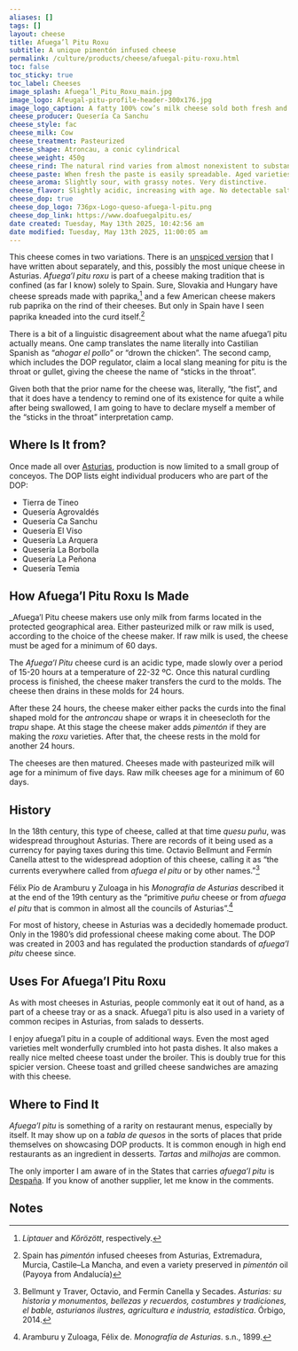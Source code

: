 ```yaml
---
aliases: []
tags: []
layout: cheese
title: Afuega’l Pitu Roxu
subtitle: A unique pimentón infused cheese
permalink: /culture/products/cheese/afuegal-pitu-roxu.html
toc: false
toc_sticky: true
toc_label: Cheeses
image_splash: Afuega’l_Pitu_Roxu_main.jpg
image_logo: Afeugal-pitu-profile-header-300x176.jpg
image_logo_caption: A fatty 100% cow’s milk cheese sold both fresh and aged. Fresh is from pasteurized milk, aged is not.
cheese_producer: Quesería Ca Sanchu
cheese_style: fac
cheese_milk: Cow
cheese_treatment: Pasteurized
cheese_shape: Atroncau, a conic cylindrical
cheese_weight: 450g
cheese_rind: The natural rind varies from almost nonexistent to substantial depending on the age of the cheese. A reddish color from the added paprika.
cheese_paste: When fresh the paste is easily spreadable. Aged varieties have a very dense, crumbly paste.
cheese_aroma: Slightly sour, with grassy notes. Very distinctive.
cheese_flavor: Slightly acidic, increasing with age. No detectable salty notes, creamy and very dry. Slightly spicy notes from the pimentón, which accumulate.
cheese_dop: true
cheese_dop_logo: 736px-Logo-queso-afuega-l-pitu.png
cheese_dop_link: https://www.doafuegalpitu.es/
date created: Tuesday, May 13th 2025, 10:42:56 am
date modified: Tuesday, May 13th 2025, 11:00:05 am
---
```

This cheese comes in two variations. There is an [unspiced version](/culture/products/cheese/afuegal-pitu.html) that I have written about separately, and this, possibly the most unique cheese in Asturias. _Afuega’l pitu roxu_ is part of a cheese making tradition that is confined (as far I know) solely to Spain. Sure, Slovakia and Hungary have cheese spreads made with paprika,[^1] and a few American cheese makers rub paprika on the rind of their cheeses. But only in Spain have I seen paprika kneaded into the curd itself.[^2]

There is a bit of a linguistic disagreement about what the name afuega’l pitu actually means. One camp translates the name literally into Castilian Spanish as “_ahogar el pollo_” or “drown the chicken”. The second camp, which includes the DOP regulator, claim a local slang meaning for pitu is the throat or gullet, giving the cheese the name of “sticks in the throat”.

Given both that the prior name for the cheese was, literally, “the fist”, and that it does have a tendency to remind one of its existence for quite a while after being swallowed, I am going to have to declare myself a member of the “sticks in the throat” interpretation camp.

## Where Is It from?

Once made all over [Asturias](https://eatingasturias.com/wiki/Asturias "Asturias"), production is now limited to a small group of conceyos. The DOP lists eight individual producers who are part of the DOP:
- Tierra de Tineo
- Quesería Agrovaldés
- Quesería Ca Sanchu
- Quesería El Viso
- Quesería La Arquera
- Quesería La Borbolla
- Quesería La Peñona
- Quesería Temia
## How Afuega’l Pitu Roxu Is Made

_Afuega’l Pitu cheese makers use only milk from farms located in the protected geographical area. Either pasteurized milk or raw milk is used, according to the choice of the cheese maker. If raw milk is used, the cheese must be aged for a minimum of 60 days.

The _Afuega’l Pitu_ cheese curd is an acidic type, made slowly over a period of 15-20 hours at a temperature of 22-32 ºC. Once this natural curdling process is finished, the cheese maker transfers the curd to the molds. The cheese then drains in these molds for 24 hours.

After these 24 hours, the cheese maker either packs the curds into the final shaped mold for the _antroncau_ shape or wraps it in cheesecloth for the _trapu_ shape. At this stage the cheese maker adds _pimentón_ if they are making the _roxu_ varieties. After that, the cheese rests in the mold for another 24 hours.

The cheeses are then matured. Cheeses made with pasteurized milk will age for a minimum of five days. Raw milk cheeses age for a minimum of 60 days.

## History

In the 18th century, this type of cheese, called at that time _quesu puñu_, was widespread throughout Asturias. There are records of it being used as a currency for paying taxes during this time. Octavio Bellmunt and Fermín Canella attest to the widespread adoption of this cheese, calling it as “the currents everywhere called from _afuega el pitu_ or by other names.”[^3]

Félix Pío de Aramburu y Zuloaga in his _Monografía de Asturias_ described it at the end of the 19th century as the “primitive _puñu_ cheese or from _afuega el pitu_ that is common in almost all the councils of Asturias”.[^4]

For most of history, cheese in Asturias was a decidedly homemade product. Only in the 1980’s did professional cheese making come about. The DOP was created in 2003 and has regulated the production standards of _afuega’l pitu_ cheese since.

## Uses For Afuega’l Pitu Roxu

As with most cheeses in Asturias, people commonly eat it out of hand, as a part of a cheese tray or as a snack. Afuega’l pitu is also used in a variety of common recipes in Asturias, from salads to desserts.

I enjoy afuega’l pitu in a couple of additional ways. Even the most aged varieties melt wonderfully crumbled into hot pasta dishes. It also makes a really nice melted cheese toast under the broiler. This is doubly true for this spicier version. Cheese toast and grilled cheese sandwiches are amazing with this cheese.

## Where to Find It

_Afuega’l pitu_ is something of a rarity on restaurant menus, especially by itself. It may show up on a _tabla de quesos_ in the sorts of places that pride themselves on showcasing DOP products. It is common enough in high end restaurants as an ingredient in desserts. _Tartas_ and _milhojas_ are common.

The only importer I am aware of in the States that carries _afuega’l pitu_ is [Despaña](https://despanabrandfoods.com/collections/a7-cheese). If you know of another supplier, let me know in the comments.

## Notes

[^1]: _Liptauer_ and _Kőrözött_, respectively.
[^2]: Spain has _pimentón_ infused cheeses from Asturias, Extremadura, Murcia, Castile–La Mancha, and even a variety preserved in _pimentón_ oil (Payoya from Andalucía)
[^3]: Bellmunt y Traver, Octavio, and Fermín Canella y Secades. _Asturias: su historia y monumentos, bellezas y recuerdos, costumbres y tradiciones, el bable, asturianos ilustres, agricultura e industria, estadística_. Órbigo, 2014.
[^4]: Aramburu y Zuloaga, Félix de. _Monografía de Asturias_. s.n., 1899.